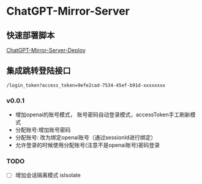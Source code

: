 # ChatGPT-Mirror-Server

## 快速部署脚本

[ChatGPT-Mirror-Server-Deploy](https://github.com/xyhelper/chatgpt-mirror-server-deploy)

## 集成跳转登陆接口

```
/login_token?access_token=9efe2cad-7534-45ef-b91d-xxxxxxxx
```


### v0.0.1
-  增加openai的账号模式， 账号密码自动登录模式，accessToken手工刷新模式
-  分配账号:增加账号密码
-  分配账号: 改为绑定openai账号（通过sessionId进行绑定）
-  允许登录的时候使用分配账号(注意不是openai账号)密码登录

### TODO 
-  [ ] 增加会话隔离模式 isIsolate